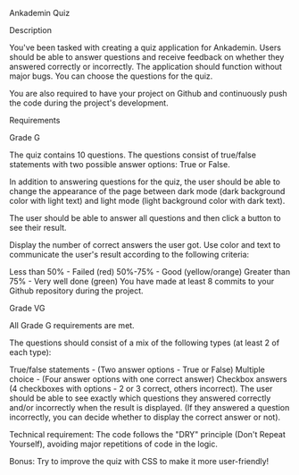 Ankademin Quiz

Description

You've been tasked with creating a quiz application for Ankademin. Users should be able to answer questions and receive feedback on whether they answered correctly or incorrectly. The application should function without major bugs. You can choose the questions for the quiz.

You are also required to have your project on Github and continuously push the code during the project's development.

Requirements

Grade G

The quiz contains 10 questions. The questions consist of true/false statements with two possible answer options: True or False.

In addition to answering questions for the quiz, the user should be able to change the appearance of the page between dark mode (dark background color with light text) and light mode (light background color with dark text).

The user should be able to answer all questions and then click a button to see their result.

Display the number of correct answers the user got. Use color and text to communicate the user's result according to the following criteria:

Less than 50% - Failed (red)
50%-75% - Good (yellow/orange)
Greater than 75% - Very well done (green)
You have made at least 8 commits to your Github repository during the project.

Grade VG

All Grade G requirements are met.

The questions should consist of a mix of the following types (at least 2 of each type):

True/false statements - (Two answer options - True or False)
Multiple choice - (Four answer options with one correct answer)
Checkbox answers (4 checkboxes with options - 2 or 3 correct, others incorrect).
The user should be able to see exactly which questions they answered correctly and/or incorrectly when the result is displayed. (If they answered a question incorrectly, you can decide whether to display the correct answer or not).

Technical requirement: The code follows the "DRY" principle (Don't Repeat Yourself), avoiding major repetitions of code in the logic.

Bonus: Try to improve the quiz with CSS to make it more user-friendly!
